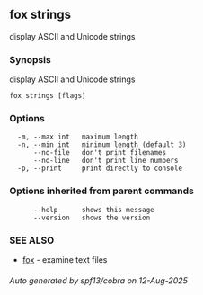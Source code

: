 ## fox strings

display ASCII and Unicode strings

### Synopsis

display ASCII and Unicode strings

```
fox strings [flags]
```

### Options

```
  -m, --max int   maximum length
  -n, --min int   minimum length (default 3)
      --no-file   don't print filenames
      --no-line   don't print line numbers
  -p, --print     print directly to console
```

### Options inherited from parent commands

```
      --help      shows this message
      --version   shows the version
```

### SEE ALSO

* [fox](fox.md)	 - examine text files

###### Auto generated by spf13/cobra on 12-Aug-2025
